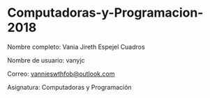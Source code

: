 # Computadoras-y-Programacion-2018

Nombre completo: Vania Jireth Espejel Cuadros

Nombre de usuario: vanyjc

Correo: vannieswthfob@outlook.com

Asignatura: Computadoras y Programación
